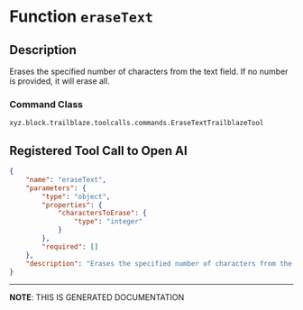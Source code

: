 # Function `eraseText`

## Description
Erases the specified number of characters from the text field.  If no number is provided, it will erase all.

### Command Class
`xyz.block.trailblaze.toolcalls.commands.EraseTextTrailblazeTool`

## Registered Tool Call to Open AI
```json
{
    "name": "eraseText",
    "parameters": {
        "type": "object",
        "properties": {
            "charactersToErase": {
                "type": "integer"
            }
        },
        "required": []
    },
    "description": "Erases the specified number of characters from the text field.  If no number is provided, it will erase all."
}
```

<hr/>

**NOTE**: THIS IS GENERATED DOCUMENTATION